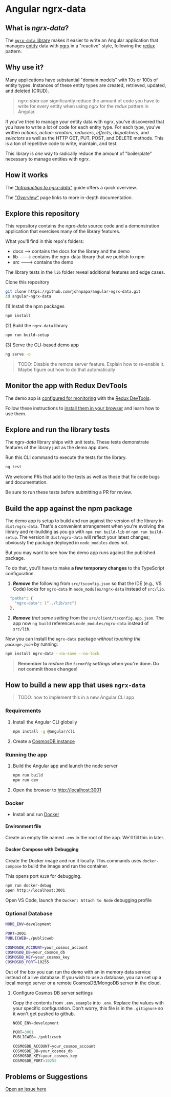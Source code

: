 # Angular ngrx-data

## What is _ngrx-data_?

The
[`ngrx-data` library](https://github.com/johnpapa/angular-ngrx-data)
makes it easier to write an Angular application that manages
[entity](https://github.com/johnpapa/angular-ngrx-data/blob/master/docs/faq.md#entity)
data with
[ngrx](https://github.com/ngrx/platform/blob/master/README.md)
in a "reactive" style, following the
[redux](https://redux.js.org/) pattern.

## Why use it?

Many applications have substantial "domain models" with 10s or 100s of entity types.
Instances of these entity types are created, retrieved, updated, and deleted (CRUD).

> _ngrx-data_ can significantly reduce the amount of code you have to write for every entity when using _ngrx_ for the _redux_ pattern in Angular.

If you've tried to manage your entity data with _ngrx_, you've discovered that you have to write a lot of code for each entity type.
For each type, you've written _actions_, _action-creators_, _reducers_, _effects_, _dispatchers_, and _selectors_ as well as the HTTP GET, PUT, POST, and DELETE methods.
This is a ton of repetitive code to write, maintain, and test.

This library is _one_ way to radically reduce the amount of "boilerplate" necessary to manage entities with _ngrx_.

## How it works

The
["_Introduction to ngrx-data_"](https://github.com/johnpapa/angular-ngrx-data/blob/master/docs/introduction.md)
guide offers a quick overview.

The
["_Overview_"](https://github.com/johnpapa/angular-ngrx-data/blob/master/docs/README.md) page links to more in-depth documentation.

## Explore this repository

This repository contains the _ngrx-data_ source code and a
demonstration application that exercises many of the library features.

What you'll find in this repo's folders:

* docs --> contains the docs for the library and the demo
* lib ---> contains the ngrx-data library that we publish to npm
* src ---> contains the demo

The library tests in the `lib` folder reveal additional features and edge cases.

Clone this repository

```bash
git clone https://github.com/johnpapa/angular-ngrx-data.git
cd angular-ngrx-data
```

(1) Install the npm packages

```bash
npm install
```

(2) Build the `ngrx-data` library

```bash
npm run build-setup
```

(3) Serve the CLI-based demo app

```bash
ng serve -o
```

> TODO: Disable the remote server feature. Explain how to re-enable it. Maybe figure out how to do that automatically

## Monitor the app with Redux DevTools

The demo app is
[configured for monitoring](https://github.com/ngrx/platform/tree/master/docs/store-devtools)
with the
[Redux DevTools](https://github.com/zalmoxisus/redux-devtools-extension).

Follow these instructions to
[install them in your browser](https://github.com/zalmoxisus/redux-devtools-extension)
and learn how to use them.

## Explore and run the library tests

The _ngrx-data_ library ships with unit tests.
These tests demonstrate features of the library just as the demo app does.

Run this CLI command to execute the tests for the library.

```bash
ng test
```

We welcome PRs that add to the tests as well as those that fix code bugs and documentation.

Be sure to run these tests before submitting a PR for review.

## Build the app against the npm package

The demo app is setup to build and run against the version of the library in
`dist/ngrx-data`.
That's a convenient arrangement when you're evolving the library and
re-building as you go with `npm run build-lib` or `npm run build-setup`.
The version in `dist/ngrx-data` will reflect your latest changes;
obviously the package deployed in `node_modules` does not.

But you may want to see how the demo app runs against the published package.

To do that, you'll have to make **a few temporary changes** to the TypeScript configuration.

1. **_Remove_** the following from `src/tsconfig.json` so that the IDE (e.g., VS Code)
   looks for `ngrx-data` in `node_modules/ngrx-data` instead of `src/lib`.

```bash
  "paths": {
    "ngrx-data": ["../lib/src"]
  },
```

2. **_Remove_** _that same setting_ from the `src/client/tsconfig.app.json`.
   The app now `ng build` references `node_modules/ngrx-data` instead of `src/lib`.

Now you can install the `ngrx-data` package _without touching the `package.json`_ by running:

```bash
npm install ngrx-data --no-save --no-lock
```

> **Remember to _restore the `tsconfig` settings_ when you're done. Do not commit those changes!**

## How to build a new app that uses `ngrx-data`

> TODO: how to implement this in a new Angular CLI app

### Requirements

1. Install the Angular CLI globally

   ```bash
   npm install -g @angular/cli
   ```

1. Create a [CosmosDB instance](https://docs.microsoft.com/en-us/azure/cosmos-db/tutorial-develop-mongodb-nodejs-part4)

### Running the app

1. Build the Angular app and launch the node server

   ```bash
   npm run build
   npm run dev
   ```

1. Open the browser to <http://localhost:3001>

### Docker

* Install and run [Docker](https://www.docker.com/community-edition)

#### Environment file

Create an empty file named `.env` in the root of the app. We'll fill this in later.

#### Docker Compose with Debugging

Create the Docker image and run it locally. This commands uses `docker-compose` to build the image
and run the container.

This opens port `9229` for debugging.

```bash
npm run docker-debug
open http://localhost:3001
```

Open VS Code, launch the `Docker: Attach to Node` debugging profile

### Optional Database

```bash
NODE_ENV=development

PORT=3001
PUBLICWEB=./publicweb

COSMOSDB_ACCOUNT=your_cosmos_account
COSMOSDB_DB=your_cosmos_db
COSMOSDB_KEY=your_cosmos_key
COSMOSDB_PORT=10255
```

Out of the box you can run the demo with an in memory data service instead of a live database. If you wish to use a database, you can set up a local mongo server or a remote CosmosDB/MongoDB server in the cloud.

1. Configure Cosmos DB server settings

   Copy the contents from `.env.example` into `.env`. Replace the values with your specific configuration. Don't worry, this file is in the `.gitignore` so it won't get pushed to github.

   ```javascript
   NODE_ENV=development

   PORT=3001
   PUBLICWEB=./publicweb

   COSMOSDB_ACCOUNT=your_cosmos_account
   COSMOSDB_DB=your_cosmos_db
   COSMOSDB_KEY=your_cosmos_key
   COSMOSDB_PORT=10255
   ```

## Problems or Suggestions

[Open an issue here](https://github.com/johnpapa/angular-ngrx-data/issues)
